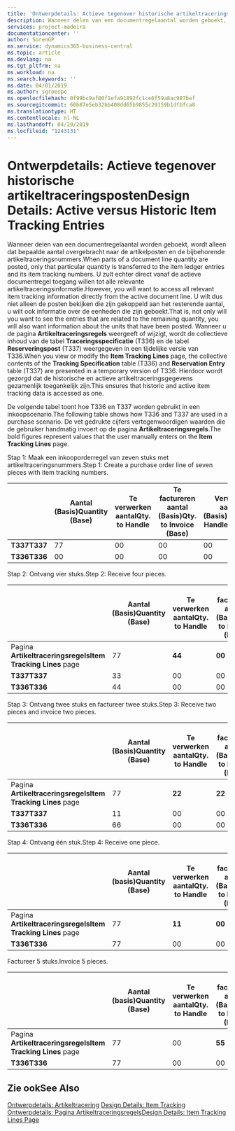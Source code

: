 ```yaml
---
title: 'Ontwerpdetails: Actieve tegenover historische artikeltraceringsposten | Microsoft Docs'
description: Wanneer delen van een documentregelaantal worden geboekt, wordt alleen dat bepaalde aantal overgebracht naar de artikelposten en de bijbehorende artikeltraceringsnummers. U zult echter direct vanaf de actieve documentregel toegang willen tot alle relevante artikeltraceringsinformatie. U wilt dus niet alleen de posten bekijken die zijn gekoppeld aan het resterende aantal, u wilt ook informatie over de eenheden die zijn geboekt. Wanneer u de pagina **Artikeltraceringsregels** weergeeft of wijzigt, wordt de collectieve inhoud van de tabel **Traceringsspecificatie** (T336) en de tabel **Reserveringspost** (T337) weergegeven in een tijdelijke versie van T336. Hierdoor wordt gezorgd dat de historische en actieve artikeltraceringsgegevens gezamenlijk toegankelijk zijn.
services: project-madeira
documentationcenter: ''
author: SorenGP
ms.service: dynamics365-business-central
ms.topic: article
ms.devlang: na
ms.tgt_pltfrm: na
ms.workload: na
ms.search.keywords: ''
ms.date: 04/01/2019
ms.author: sgroespe
ms.openlocfilehash: 0f99bc9af80f1efa91892fc1ce6f59a8ac987bef
ms.sourcegitcommit: 60b87e5eb32bb408dd65b9855c29159b1dfbfca8
ms.translationtype: HT
ms.contentlocale: nl-NL
ms.lasthandoff: 04/29/2019
ms.locfileid: "1243131"
---
```

# <a name="design-details-active-versus-historic-item-tracking-entries"></a><span data-ttu-id="717eb-107">Ontwerpdetails: Actieve tegenover historische artikeltraceringsposten</span><span class="sxs-lookup"><span data-stu-id="717eb-107">Design Details: Active versus Historic Item Tracking Entries</span></span>
<span data-ttu-id="717eb-108">Wanneer delen van een documentregelaantal worden geboekt, wordt alleen dat bepaalde aantal overgebracht naar de artikelposten en de bijbehorende artikeltraceringsnummers.</span><span class="sxs-lookup"><span data-stu-id="717eb-108">When parts of a document line quantity are posted, only that particular quantity is transferred to the item ledger entries and its item tracking numbers.</span></span> <span data-ttu-id="717eb-109">U zult echter direct vanaf de actieve documentregel toegang willen tot alle relevante artikeltraceringsinformatie.</span><span class="sxs-lookup"><span data-stu-id="717eb-109">However, you will want to access all relevant item tracking information directly from the active document line.</span></span> <span data-ttu-id="717eb-110">U wilt dus niet alleen de posten bekijken die zijn gekoppeld aan het resterende aantal, u wilt ook informatie over de eenheden die zijn geboekt.</span><span class="sxs-lookup"><span data-stu-id="717eb-110">That is, not only will you want to see the entries that are related to the remaining quantity, you will also want information about the units that have been posted.</span></span> <span data-ttu-id="717eb-111">Wanneer u de pagina **Artikeltraceringsregels** weergeeft of wijzigt, wordt de collectieve inhoud van de tabel **Traceringsspecificatie** (T336) en de tabel **Reserveringspost** (T337) weergegeven in een tijdelijke versie van T336.</span><span class="sxs-lookup"><span data-stu-id="717eb-111">When you view or modify the **Item Tracking Lines** page, the collective contents of the **Tracking Specification** table (T336) and **Reservation Entry** table (T337) are presented in a temporary version of T336.</span></span> <span data-ttu-id="717eb-112">Hierdoor wordt gezorgd dat de historische en actieve artikeltraceringsgegevens gezamenlijk toegankelijk zijn.</span><span class="sxs-lookup"><span data-stu-id="717eb-112">This ensures that historic and active item tracking data is accessed as one.</span></span>  

 <span data-ttu-id="717eb-113">De volgende tabel toont hoe T336 en T337 worden gebruikt in een inkoopscenario.</span><span class="sxs-lookup"><span data-stu-id="717eb-113">The following table shows how T336 and T337 are used in a purchase scenario.</span></span> <span data-ttu-id="717eb-114">De vet gedrukte cijfers vertegenwoordigen waarden die de gebruiker handmatig invoert op de pagina **Artikeltraceringsregels**.</span><span class="sxs-lookup"><span data-stu-id="717eb-114">The bold figures represent values that the user manually enters on the **Item Tracking Lines** page.</span></span>  

 <span data-ttu-id="717eb-115">Stap 1: Maak een inkooporderregel van zeven stuks met artikeltraceringsnummers.</span><span class="sxs-lookup"><span data-stu-id="717eb-115">Step 1: Create a purchase order line of seven pieces with item tracking numbers.</span></span>  

||<span data-ttu-id="717eb-116">**Aantal (Basis)**</span><span class="sxs-lookup"><span data-stu-id="717eb-116">**Quantity (Base)**</span></span>|<span data-ttu-id="717eb-117">**Te verwerken aantal**</span><span class="sxs-lookup"><span data-stu-id="717eb-117">**Qty. to Handle**</span></span>|<span data-ttu-id="717eb-118">**Te factureren aantal (Basis)**</span><span class="sxs-lookup"><span data-stu-id="717eb-118">**Qty. to Invoice (Base)**</span></span>|<span data-ttu-id="717eb-119">**Verwerkt aantal (Basis)**</span><span class="sxs-lookup"><span data-stu-id="717eb-119">**Quantity Handled (Base)**</span></span>|<span data-ttu-id="717eb-120">**Gefactureerd aantal (Basis)**</span><span class="sxs-lookup"><span data-stu-id="717eb-120">**Quantity Invoiced (Base)**</span></span>|  
|-|----------------------------------------------|--------------------------------------------|------------------------------------------------------|-------------------------------------------------------|--------------------------------------------------------|  
|<span data-ttu-id="717eb-121">**T337**</span><span class="sxs-lookup"><span data-stu-id="717eb-121">**T337**</span></span>|<span data-ttu-id="717eb-122">7</span><span class="sxs-lookup"><span data-stu-id="717eb-122">7</span></span>|<span data-ttu-id="717eb-123">0</span><span class="sxs-lookup"><span data-stu-id="717eb-123">0</span></span>|<span data-ttu-id="717eb-124">0</span><span class="sxs-lookup"><span data-stu-id="717eb-124">0</span></span>|<span data-ttu-id="717eb-125">0</span><span class="sxs-lookup"><span data-stu-id="717eb-125">0</span></span>|<span data-ttu-id="717eb-126">0</span><span class="sxs-lookup"><span data-stu-id="717eb-126">0</span></span>|  
|<span data-ttu-id="717eb-127">**T336**</span><span class="sxs-lookup"><span data-stu-id="717eb-127">**T336**</span></span>|<span data-ttu-id="717eb-128">0</span><span class="sxs-lookup"><span data-stu-id="717eb-128">0</span></span>|<span data-ttu-id="717eb-129">0</span><span class="sxs-lookup"><span data-stu-id="717eb-129">0</span></span>|<span data-ttu-id="717eb-130">0</span><span class="sxs-lookup"><span data-stu-id="717eb-130">0</span></span>|<span data-ttu-id="717eb-131">0</span><span class="sxs-lookup"><span data-stu-id="717eb-131">0</span></span>|<span data-ttu-id="717eb-132">0</span><span class="sxs-lookup"><span data-stu-id="717eb-132">0</span></span>|  

 <span data-ttu-id="717eb-133">Stap 2: Ontvang vier stuks.</span><span class="sxs-lookup"><span data-stu-id="717eb-133">Step 2: Receive four pieces.</span></span>  

||<span data-ttu-id="717eb-134">**Aantal (Basis)**</span><span class="sxs-lookup"><span data-stu-id="717eb-134">**Quantity (Base)**</span></span>|<span data-ttu-id="717eb-135">**Te verwerken aantal**</span><span class="sxs-lookup"><span data-stu-id="717eb-135">**Qty. to Handle**</span></span>|<span data-ttu-id="717eb-136">**Te factureren aantal (Basis)**</span><span class="sxs-lookup"><span data-stu-id="717eb-136">**Qty. to Invoice (Base)**</span></span>|<span data-ttu-id="717eb-137">**Verwerkt aantal (Basis)**</span><span class="sxs-lookup"><span data-stu-id="717eb-137">**Quantity Handled (Base)**</span></span>|<span data-ttu-id="717eb-138">**Gefactureerd aantal (Basis)**</span><span class="sxs-lookup"><span data-stu-id="717eb-138">**Quantity Invoiced (Base)**</span></span>|  
|-|----------------------------------------------|--------------------------------------------|------------------------------------------------------|-------------------------------------------------------|--------------------------------------------------------|  
|<span data-ttu-id="717eb-139">Pagina **Artikeltraceringsregels**</span><span class="sxs-lookup"><span data-stu-id="717eb-139">**Item Tracking Lines** page</span></span>|<span data-ttu-id="717eb-140">7</span><span class="sxs-lookup"><span data-stu-id="717eb-140">7</span></span>|<span data-ttu-id="717eb-141">**4**</span><span class="sxs-lookup"><span data-stu-id="717eb-141">**4**</span></span>|<span data-ttu-id="717eb-142">**0**</span><span class="sxs-lookup"><span data-stu-id="717eb-142">**0**</span></span>|<span data-ttu-id="717eb-143">0</span><span class="sxs-lookup"><span data-stu-id="717eb-143">0</span></span>|<span data-ttu-id="717eb-144">0</span><span class="sxs-lookup"><span data-stu-id="717eb-144">0</span></span>|  
|<span data-ttu-id="717eb-145">**T337**</span><span class="sxs-lookup"><span data-stu-id="717eb-145">**T337**</span></span>|<span data-ttu-id="717eb-146">3</span><span class="sxs-lookup"><span data-stu-id="717eb-146">3</span></span>|<span data-ttu-id="717eb-147">0</span><span class="sxs-lookup"><span data-stu-id="717eb-147">0</span></span>|<span data-ttu-id="717eb-148">0</span><span class="sxs-lookup"><span data-stu-id="717eb-148">0</span></span>|<span data-ttu-id="717eb-149">0</span><span class="sxs-lookup"><span data-stu-id="717eb-149">0</span></span>|<span data-ttu-id="717eb-150">0</span><span class="sxs-lookup"><span data-stu-id="717eb-150">0</span></span>|  
|<span data-ttu-id="717eb-151">**T336**</span><span class="sxs-lookup"><span data-stu-id="717eb-151">**T336**</span></span>|<span data-ttu-id="717eb-152">4</span><span class="sxs-lookup"><span data-stu-id="717eb-152">4</span></span>|<span data-ttu-id="717eb-153">0</span><span class="sxs-lookup"><span data-stu-id="717eb-153">0</span></span>|<span data-ttu-id="717eb-154">0</span><span class="sxs-lookup"><span data-stu-id="717eb-154">0</span></span>|<span data-ttu-id="717eb-155">4</span><span class="sxs-lookup"><span data-stu-id="717eb-155">4</span></span>|<span data-ttu-id="717eb-156">0</span><span class="sxs-lookup"><span data-stu-id="717eb-156">0</span></span>|  

 <span data-ttu-id="717eb-157">Stap 3: Ontvang twee stuks en factureer twee stuks.</span><span class="sxs-lookup"><span data-stu-id="717eb-157">Step 3: Receive two pieces and invoice two pieces.</span></span>  

||<span data-ttu-id="717eb-158">**Aantal (Basis)**</span><span class="sxs-lookup"><span data-stu-id="717eb-158">**Quantity (Base)**</span></span>|<span data-ttu-id="717eb-159">**Te verwerken aantal**</span><span class="sxs-lookup"><span data-stu-id="717eb-159">**Qty. to Handle**</span></span>|<span data-ttu-id="717eb-160">**Te factureren aantal (Basis)**</span><span class="sxs-lookup"><span data-stu-id="717eb-160">**Qty. to Invoice (Base)**</span></span>|<span data-ttu-id="717eb-161">**Verwerkt aantal (Basis)**</span><span class="sxs-lookup"><span data-stu-id="717eb-161">**Quantity Handled (Base)**</span></span>|<span data-ttu-id="717eb-162">**Gefactureerd aantal (Basis)**</span><span class="sxs-lookup"><span data-stu-id="717eb-162">**Quantity Invoiced (Base)**</span></span>|  
|-|----------------------------------------------|--------------------------------------------|------------------------------------------------------|-------------------------------------------------------|--------------------------------------------------------|  
|<span data-ttu-id="717eb-163">Pagina **Artikeltraceringsregels**</span><span class="sxs-lookup"><span data-stu-id="717eb-163">**Item Tracking Lines** page</span></span>|<span data-ttu-id="717eb-164">7</span><span class="sxs-lookup"><span data-stu-id="717eb-164">7</span></span>|<span data-ttu-id="717eb-165">**2**</span><span class="sxs-lookup"><span data-stu-id="717eb-165">**2**</span></span>|<span data-ttu-id="717eb-166">**2**</span><span class="sxs-lookup"><span data-stu-id="717eb-166">**2**</span></span>|<span data-ttu-id="717eb-167">4</span><span class="sxs-lookup"><span data-stu-id="717eb-167">4</span></span>|<span data-ttu-id="717eb-168">0</span><span class="sxs-lookup"><span data-stu-id="717eb-168">0</span></span>|  
|<span data-ttu-id="717eb-169">**T337**</span><span class="sxs-lookup"><span data-stu-id="717eb-169">**T337**</span></span>|<span data-ttu-id="717eb-170">1</span><span class="sxs-lookup"><span data-stu-id="717eb-170">1</span></span>|<span data-ttu-id="717eb-171">0</span><span class="sxs-lookup"><span data-stu-id="717eb-171">0</span></span>|<span data-ttu-id="717eb-172">0</span><span class="sxs-lookup"><span data-stu-id="717eb-172">0</span></span>|<span data-ttu-id="717eb-173">0</span><span class="sxs-lookup"><span data-stu-id="717eb-173">0</span></span>|<span data-ttu-id="717eb-174">0</span><span class="sxs-lookup"><span data-stu-id="717eb-174">0</span></span>|  
|<span data-ttu-id="717eb-175">**T336**</span><span class="sxs-lookup"><span data-stu-id="717eb-175">**T336**</span></span>|<span data-ttu-id="717eb-176">6</span><span class="sxs-lookup"><span data-stu-id="717eb-176">6</span></span>|<span data-ttu-id="717eb-177">0</span><span class="sxs-lookup"><span data-stu-id="717eb-177">0</span></span>|<span data-ttu-id="717eb-178">0</span><span class="sxs-lookup"><span data-stu-id="717eb-178">0</span></span>|<span data-ttu-id="717eb-179">6</span><span class="sxs-lookup"><span data-stu-id="717eb-179">6</span></span>|<span data-ttu-id="717eb-180">2</span><span class="sxs-lookup"><span data-stu-id="717eb-180">2</span></span>|  

 <span data-ttu-id="717eb-181">Stap 4: Ontvang één stuk.</span><span class="sxs-lookup"><span data-stu-id="717eb-181">Step 4: Receive one piece.</span></span>  

||<span data-ttu-id="717eb-182">**Aantal (basis)**</span><span class="sxs-lookup"><span data-stu-id="717eb-182">**Quantity (Base)**</span></span>|<span data-ttu-id="717eb-183">**Te verwerken aantal**</span><span class="sxs-lookup"><span data-stu-id="717eb-183">**Qty. to Handle**</span></span>|<span data-ttu-id="717eb-184">**Te factureren aantal (Basis)**</span><span class="sxs-lookup"><span data-stu-id="717eb-184">**Qty. to Invoice (Base)**</span></span>|<span data-ttu-id="717eb-185">**Verwerkt aantal (Basis)**</span><span class="sxs-lookup"><span data-stu-id="717eb-185">**Quantity Handled (Base)**</span></span>|<span data-ttu-id="717eb-186">**Gefactureerd aantal (Basis)**</span><span class="sxs-lookup"><span data-stu-id="717eb-186">**Quantity Invoiced (Base)**</span></span>|  
|-|----------------------------------------------|--------------------------------------------|------------------------------------------------------|-------------------------------------------------------|--------------------------------------------------------|  
|<span data-ttu-id="717eb-187">Pagina **Artikeltraceringsregels**</span><span class="sxs-lookup"><span data-stu-id="717eb-187">**Item Tracking Lines** page</span></span>|<span data-ttu-id="717eb-188">7</span><span class="sxs-lookup"><span data-stu-id="717eb-188">7</span></span>|<span data-ttu-id="717eb-189">**1**</span><span class="sxs-lookup"><span data-stu-id="717eb-189">**1**</span></span>|<span data-ttu-id="717eb-190">**0**</span><span class="sxs-lookup"><span data-stu-id="717eb-190">**0**</span></span>|<span data-ttu-id="717eb-191">6</span><span class="sxs-lookup"><span data-stu-id="717eb-191">6</span></span>|<span data-ttu-id="717eb-192">2</span><span class="sxs-lookup"><span data-stu-id="717eb-192">2</span></span>|  
|<span data-ttu-id="717eb-193">**T336**</span><span class="sxs-lookup"><span data-stu-id="717eb-193">**T336**</span></span>|<span data-ttu-id="717eb-194">7</span><span class="sxs-lookup"><span data-stu-id="717eb-194">7</span></span>|<span data-ttu-id="717eb-195">0</span><span class="sxs-lookup"><span data-stu-id="717eb-195">0</span></span>|<span data-ttu-id="717eb-196">0</span><span class="sxs-lookup"><span data-stu-id="717eb-196">0</span></span>|<span data-ttu-id="717eb-197">7</span><span class="sxs-lookup"><span data-stu-id="717eb-197">7</span></span>|<span data-ttu-id="717eb-198">2</span><span class="sxs-lookup"><span data-stu-id="717eb-198">2</span></span>|  

 <span data-ttu-id="717eb-199">Factureer 5 stuks.</span><span class="sxs-lookup"><span data-stu-id="717eb-199">Invoice 5 pieces.</span></span>  

||<span data-ttu-id="717eb-200">**Aantal (basis)**</span><span class="sxs-lookup"><span data-stu-id="717eb-200">**Quantity (Base)**</span></span>|<span data-ttu-id="717eb-201">**Te verwerken aantal**</span><span class="sxs-lookup"><span data-stu-id="717eb-201">**Qty. to Handle**</span></span>|<span data-ttu-id="717eb-202">**Te factureren aantal (Basis)**</span><span class="sxs-lookup"><span data-stu-id="717eb-202">**Qty. to Invoice (Base)**</span></span>|<span data-ttu-id="717eb-203">**Verwerkt aantal (Basis)**</span><span class="sxs-lookup"><span data-stu-id="717eb-203">**Quantity Handled (Base)**</span></span>|<span data-ttu-id="717eb-204">**Gefactureerd aantal (Basis)**</span><span class="sxs-lookup"><span data-stu-id="717eb-204">**Quantity Invoiced (Base)**</span></span>|  
|-|----------------------------------------------|--------------------------------------------|------------------------------------------------------|-------------------------------------------------------|--------------------------------------------------------|  
|<span data-ttu-id="717eb-205">Pagina **Artikeltraceringsregels**</span><span class="sxs-lookup"><span data-stu-id="717eb-205">**Item Tracking Lines** page</span></span>|<span data-ttu-id="717eb-206">7</span><span class="sxs-lookup"><span data-stu-id="717eb-206">7</span></span>|<span data-ttu-id="717eb-207">0</span><span class="sxs-lookup"><span data-stu-id="717eb-207">0</span></span>|<span data-ttu-id="717eb-208">**5**</span><span class="sxs-lookup"><span data-stu-id="717eb-208">**5**</span></span>|<span data-ttu-id="717eb-209">7</span><span class="sxs-lookup"><span data-stu-id="717eb-209">7</span></span>|<span data-ttu-id="717eb-210">2</span><span class="sxs-lookup"><span data-stu-id="717eb-210">2</span></span>|  
|<span data-ttu-id="717eb-211">**T336**</span><span class="sxs-lookup"><span data-stu-id="717eb-211">**T336**</span></span>|<span data-ttu-id="717eb-212">7</span><span class="sxs-lookup"><span data-stu-id="717eb-212">7</span></span>|<span data-ttu-id="717eb-213">0</span><span class="sxs-lookup"><span data-stu-id="717eb-213">0</span></span>|<span data-ttu-id="717eb-214">0</span><span class="sxs-lookup"><span data-stu-id="717eb-214">0</span></span>|<span data-ttu-id="717eb-215">7</span><span class="sxs-lookup"><span data-stu-id="717eb-215">7</span></span>|<span data-ttu-id="717eb-216">7</span><span class="sxs-lookup"><span data-stu-id="717eb-216">7</span></span>|  

## <a name="see-also"></a><span data-ttu-id="717eb-217">Zie ook</span><span class="sxs-lookup"><span data-stu-id="717eb-217">See Also</span></span>  
 <span data-ttu-id="717eb-218">[Ontwerpdetails: Artikeltracering](design-details-item-tracking.md) </span><span class="sxs-lookup"><span data-stu-id="717eb-218">[Design Details: Item Tracking](design-details-item-tracking.md) </span></span>  
 [<span data-ttu-id="717eb-219">Ontwerpdetails: Pagina Artikeltraceringsregels</span><span class="sxs-lookup"><span data-stu-id="717eb-219">Design Details: Item Tracking Lines Page</span></span>](design-details-item-tracking-lines-window.md)
